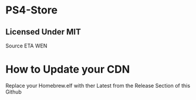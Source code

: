 # PS4-Store

## Licensed Under MIT

Source ETA WEN


# How to Update your CDN

Replace your Homebrew.elf with ther Latest from the Release Section of this Github
